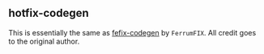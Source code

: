 ## hotfix-codegen

This is essentially the same as
[fefix-codegen](https://github.com/ferrumfix/ferrumfix/tree/develop/crates/fefix-codegen)
by `FerrumFIX`. All credit goes to the original author.
